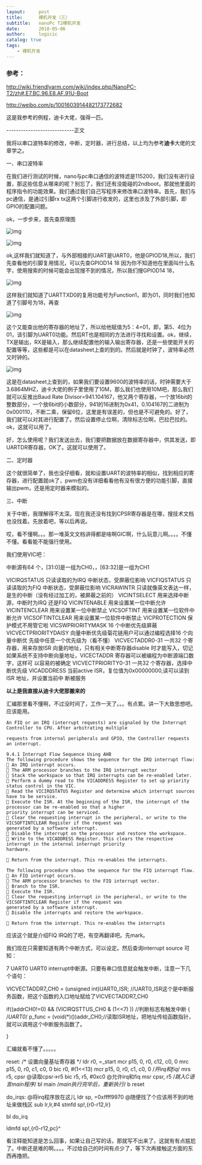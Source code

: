 ```yaml
---
layout:     post
title:      裸机开发（三）
subtitle:   nanoPc T2裸机开发
date:       2018-05-06
author:     logicic
catalog: true
tags:
    - 裸机开发
---
```




### 参考：

http://wiki.friendlyarm.com/wiki/index.php/NanoPC-T2/zh#.E7.BC.96.E8.AF.91U-Boot

http://weibo.com/p/1001603914482173772682

这是我参考的例程，迪卡大佬，强得一匹。



----------------------------正文

我将以串口波特率的修改，中断，定时器，进行总结，以上均为参考**迪卡**大佬的文章学之。

一、串口波特率

在我们进行测试的时候，nano与pc串口通信的波特滤是115200，我们没有进行设置，那这些信息从哪来的呢？别忘了，我们还有没能碰的2ndboot，那就他里面的程序指令的功能效果。我们通过我们自己写程序来修改串口波特率。首先，我们与pc通信，是通过引脚rx tx这两个引脚进行收发的，这里也涉及了外部引脚，即GPIO的配置问题。

ok，一步步来，首先查原理图

![img](https://img-blog.csdn.net/20180506193109289)![点击并拖拽以移动](data:image/gif;base64,R0lGODlhAQABAPABAP///wAAACH5BAEKAAAALAAAAAABAAEAAAICRAEAOw==)

![img](https://img-blog.csdn.net/20180506193121724)![点击并拖拽以移动](data:image/gif;base64,R0lGODlhAQABAPABAP///wAAACH5BAEKAAAALAAAAAABAAEAAAICRAEAOw==)

ok,这样我们就知道了，与外部相接的UART是UART0，他是GPIOD18,所以，我们先查看他的引脚复用情况，可以先查GPIOD14 18 因为你不知道他在里面叫什么名字，使用搜索的时候可能会出现搜不到的情况，所以我们搜GPIOD14 18，

![img](https://img-blog.csdn.net/20180506194843867)![点击并拖拽以移动](data:image/gif;base64,R0lGODlhAQABAPABAP///wAAACH5BAEKAAAALAAAAAABAAEAAAICRAEAOw==)

这样我们就知道了UARTTXD0的复用功能号为Function1，即为01，同时我们也知道了引脚号为18，再查

![img](https://img-blog.csdn.net/20180506195059320)![点击并拖拽以移动](data:image/gif;base64,R0lGODlhAQABAPABAP///wAAACH5BAEKAAAALAAAAAABAAEAAAICRAEAOw==)

这个又能查出他的寄存器的地址了，所以给他赋值为5：4=01，即，第5、4位为01，该引脚为UART0功能。然后RT也是相同的方法进行寻找和设置。ok，继续，TX是输出，RX是输入，那么继续配置他的输入输出寄存器，还是一些使能开关的配置等等，这些都是可以在datasheet上查的到的。然后就是时钟了，波特率必然又时钟的。

![img](https://img-blog.csdn.net/20180506202318535)![点击并拖拽以移动](data:image/gif;base64,R0lGODlhAQABAPABAP///wAAACH5BAEKAAAALAAAAAABAAEAAAICRAEAOw==)

这是在datasheet上查到的，如果我们要设置9600的波特率的话，时钟需要大于3.6864MHZ，迪卡大佬的例子里使用了10M，那么我们也使用10M吧，那么我们就可以反推出Baud Rate Divisor=941.104167，他又两个寄存器，一个放16bit的整数部分，一个放6bit的小数部分，941的16进制为0x41，0.104167的二进制为0x000110，不断二乘，保留6位，这里是有误差的，但也是不可避免的。好了，我们就可以对其进行配置了。然后设置停止位啊，清除标志位啊，巴拉巴拉的。ok，这就可以用了。

好，怎么使用呢？我们发送出去，我们要把数据放在数据寄存器中，供其发送，即UARTDR寄存器，OK了。这就可以使用了。

二、定时器

这个就很简单了，我也没仔细看，就和设置UART的波特率的相似，找到相应的寄存器，进行配置就ok了，pwm也没有详细看看他有没有很方便的功能引脚，直接输出pwm，还是用定时器来模拟的。



三、中断

关于中断，我理解得不太深。现在我还没有找到CPSR寄存器是在哪，搜技术文档也没找着。先放着吧，等以后再说。

哎，看不懂啊。。。那一堆英文文档讲得都是啥啊GIC啊，什么玩意儿啊。。。。不懂不懂。看看能不能强行使用。

我们使用VIC吧：

中断源有64 个，[31:0]是一组为CH0，，[63:32]是一组为CH1

VICIRQSTATUS 只读读取的为IRQ 中断状态，受屏蔽位影响
VICFIQSTATUS 只读读取的为FIQ 中断状态，受屏蔽位影响
VICRAWINTR 只读就像英文表达一样，是生的中断（没有经过加工的，被屏蔽之前的）
VICINTSELECT 用来选择中断源，中断时为IRQ 还是FIQ
VICINTENABLE 用来设置某一位中断允许
VICINTENCLEAR 用来设置某一位中断禁止
VICSOFTINT 用来设置某一位软件中断允许
VICSOFTINTCLEAR 用来设置某一位软件中断禁止
VICPROTECTION 保护模式不用管它啦
VICSWPRIORITYMASK 16 个中断优先级屏蔽
VICVECTPRIORITYDAISY 向量中断优先级菊花链用户可以通过编程选择16 个向量中断优
先级中任意一个优先级为（看不懂）
VICVECTADDR0-31 一共32 个寄存器，用来存放ISR 向量的地址，只有相关中断寄存器disable
时才能写入，切记
如果系统不支持中断向量地址，VICECTADDR 寄存器可以被编程为中断源端口数字，这样可
以容易的被确定
VICVECTPRIORITY0-31 一共32 个寄存器，选择中断优先级
VICADDDRESS 当前active ISR，复位值为0x00000000,读可以读到ISR 地址，并设置当前中
断被服务

**以上是我直接从迪卡大佬那搬来的**

汇编那里看不懂啊，不过没时间了，工作一天了。。。有点累。讲一下大致思想吧。应该能用。

```
An FIQ or an IRQ (interrupt requests) are signaled by the Interrupt Controller to CPU. After arbitrating multiple

requests from internal peripherals and GPIO, the Controller requests an interrupt.

9.4.1 Interrupt Flow Sequence Using AHB
The following procedure shows the sequence for the IRQ interrupt flow:
 An IRQ interrupt occurs.
 The ARM processor branches to the IRQ interrupt vector
 Stack the workspace so that IRQ interrupts can be re-enabled later.
 Perform a dummy read to the VICADDRESS Register to set up priority status control in the VIC.
 Read the VICIRQSTATUS Register and determine which interrupt sources have to be service.
 Execute the ISR. At the beginning of the ISR, the interrupt of the processor can be re-enabled so that a higher
priority interrupt can be serviced.
 Clear the requesting interrupt in the peripheral, or write to the VICSOFTINTCLEAR Register if the request was
generated by a software interrupt.
 Disable the interrupt on the processor and restore the workspace.
 Write to the VICADDRESS Register. This clears the respective interrupt in the internal interrupt priority
hardware.

 Return from the interrupt. This re-enables the interrupts.

The following procedure shows the sequence for the FIQ interrupt flow.
 An FIQ interrupt occurs.
 The ARM processor branches to the FIQ interrupt vector.
 Branch to the ISR.
 Execute the ISR.
 Clear the requesting interrupt in the peripheral, or write to the VICSOFTINTCLEAR Register if the request was
generated by a software interrupt.
 Disable the interrupts and restore the workspace.

 Return from the interrupt. This re-enables the interrupts
```



应该这个就是介绍FIQ IRQ的了吧，有空再翻译吧。先mark。

我们现在只需要知道有两个中断方式，可以设定。然后查询interrupt source 可知：

7 UART0 UART0 interrupt中断源。只要有串口信息就会触发中断，注意一下几个语句：

VICVECTADDR7_CH0 = (unsigned int)UART0_ISR;        //UART0_ISR这个是中断服务函数，把这个函数的入口地址赋给了VICVECTADDR7_CH0

if((addrCH0!=0) && (VICIRQSTTUS_CH0 & (1<<7) ))    //判断标志有触发中断
   {
    /*UART0*/
     p_func = (void(*)())addr_CH0;//读取ISR地址，把地址传给函数指针，就可以调用这个中断服务函数了。

   }

汇编就看不懂了。。。。。

reset:
   /* 设置向量基址寄存器 */
   ldr r0, =_start
   mcr p15, 0, r0, c12, c0, 0
   mrc p15, 0, r0, c1, c0, 0
   bic r0, #(1<<13)
   mcr p15, 0, r0, c1, c0, 0
   /*开irq和fiq*/
   mrs   r5, cpsr           @读取cpsr->r5
   bic   r5, r5, #0xc0         @允许irq和fiq
   msr   cpsr, r5
   /*跳入C语言main程序*/
   bl main
   /*main执行完毕后，重新执行*/
   b reset

do_irqs:            @将irq程序放在这儿
   ldr   sp, =0xffff9970 @随便找了个应该用不到的地址来做栈区
   sub lr,lr,#4
   stmfd sp!,{r0-r12,lr}
   
   bl    do_irq
   

   ldmfd sp!,{r0-r12,pc}^

看注释能知道是怎么回事，如果让自己写的话，那就写不出来了。这就有有点尴尬了。中断还是难的啊。。。。不过给自己的时间有点少了，等下次再接触这方面的东西再撸把。